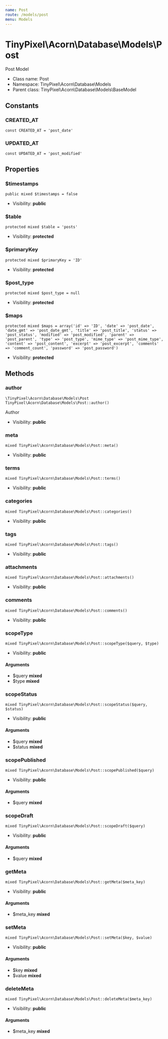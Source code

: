 ```yaml
---
name: Post
route: /models/post
menu: Models
---
```



TinyPixel\Acorn\Database\Models\Post
===============

 Post Model 

* Class name: Post
* Namespace: TinyPixel\Acorn\Database\Models
* Parent class: TinyPixel\Acorn\Database\Models\BaseModel



Constants
----------


### CREATED_AT

    const CREATED_AT = 'post_date'





### UPDATED_AT

    const UPDATED_AT = 'post_modified'





Properties
----------


### $timestamps

    public mixed $timestamps = false





* Visibility: **public**


### $table

    protected mixed $table = 'posts'





* Visibility: **protected**


### $primaryKey

    protected mixed $primaryKey = 'ID'





* Visibility: **protected**


### $post_type

    protected mixed $post_type = null





* Visibility: **protected**


### $maps

    protected mixed $maps = array('id' => 'ID', 'date' => 'post_date', 'date_gmt' => 'post_date_gmt', 'title' => 'post_title', 'status' => 'post_status', 'modified' => 'post_modified', 'parent' => 'post_parent', 'type' => 'post_type', 'mime_type' => 'post_mime_type', 'content' => 'post_content', 'excerpt' => 'post_excerpt', 'comments' => 'comment_count', 'password' => 'post_password')





* Visibility: **protected**


Methods
-------


### author

    \TinyPixel\Acorn\Database\Models\Post TinyPixel\Acorn\Database\Models\Post::author()

Author



* Visibility: **public**




### meta

    mixed TinyPixel\Acorn\Database\Models\Post::meta()





* Visibility: **public**




### terms

    mixed TinyPixel\Acorn\Database\Models\Post::terms()





* Visibility: **public**




### categories

    mixed TinyPixel\Acorn\Database\Models\Post::categories()





* Visibility: **public**




### tags

    mixed TinyPixel\Acorn\Database\Models\Post::tags()





* Visibility: **public**




### attachments

    mixed TinyPixel\Acorn\Database\Models\Post::attachments()





* Visibility: **public**




### comments

    mixed TinyPixel\Acorn\Database\Models\Post::comments()





* Visibility: **public**




### scopeType

    mixed TinyPixel\Acorn\Database\Models\Post::scopeType($query, $type)





* Visibility: **public**


#### Arguments
* $query **mixed**
* $type **mixed**



### scopeStatus

    mixed TinyPixel\Acorn\Database\Models\Post::scopeStatus($query, $status)





* Visibility: **public**


#### Arguments
* $query **mixed**
* $status **mixed**



### scopePublished

    mixed TinyPixel\Acorn\Database\Models\Post::scopePublished($query)





* Visibility: **public**


#### Arguments
* $query **mixed**



### scopeDraft

    mixed TinyPixel\Acorn\Database\Models\Post::scopeDraft($query)





* Visibility: **public**


#### Arguments
* $query **mixed**



### getMeta

    mixed TinyPixel\Acorn\Database\Models\Post::getMeta($meta_key)





* Visibility: **public**


#### Arguments
* $meta_key **mixed**



### setMeta

    mixed TinyPixel\Acorn\Database\Models\Post::setMeta($key, $value)





* Visibility: **public**


#### Arguments
* $key **mixed**
* $value **mixed**



### deleteMeta

    mixed TinyPixel\Acorn\Database\Models\Post::deleteMeta($meta_key)





* Visibility: **public**


#### Arguments
* $meta_key **mixed**


